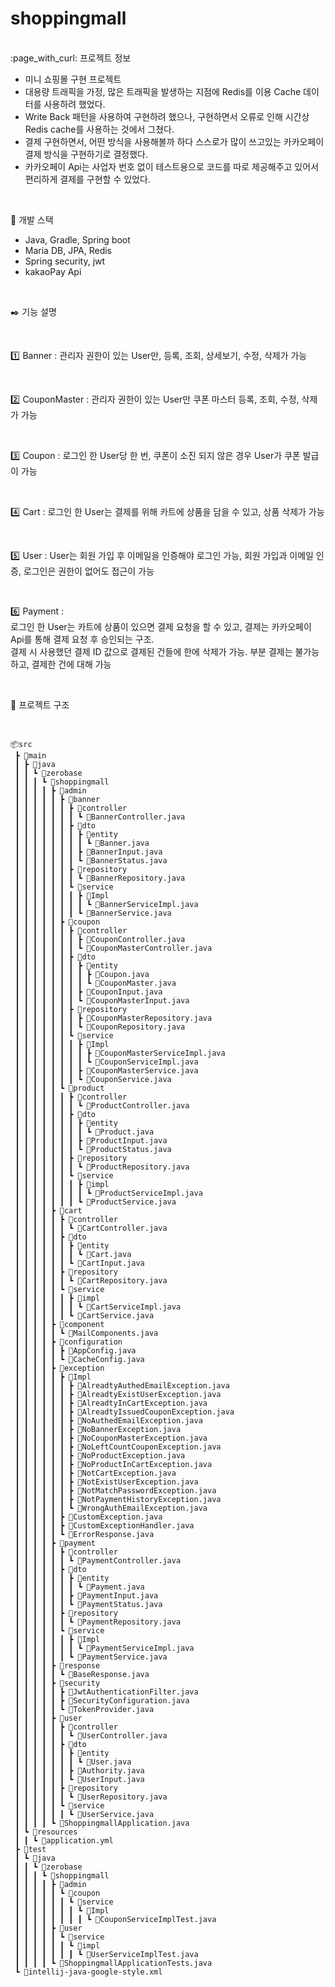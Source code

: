 # shoppingmall
<br>
:page_with_curl: 프로젝트 정보
<br>

- 미니 쇼핑몰 구현 프로젝트
- 대용량 트래픽을 가정, 많은 트래픽을 발생하는 지점에 Redis를 이용 Cache 데이터를 사용하려 했었다.
- Write Back 패턴을 사용하여 구현하려 했으나, 구현하면서 오류로 인해 시간상 Redis cache를 사용하는 것에서 그쳤다.
- 결제 구현하면서, 어떤 방식을 사용해볼까 하다 스스로가 많이 쓰고있는 카카오페이 결제 방식을 구현하기로 결정했다.
- 카카오페이 Api는 사업자 번호 없이 테스트용으로 코드를 따로 제공해주고 있어서 편리하게 결제를 구현할 수 있었다.

<br>

:hammer: 개발 스택
- Java, Gradle, Spring boot
- Maria DB, JPA, Redis
- Spring security, jwt 
- kakaoPay Api

<br>

:black_nib: 기능 설명

<br>

:one: Banner : 관리자 권한이 있는 User만, 등록, 조회, 상세보기, 수정, 삭제가 가능 

<br>

:two: CouponMaster : 관리자 권한이 있는 User만 쿠폰 마스터 등록, 조회, 수정, 삭제가 가능

<br>

:three: Coupon : 로그인 한 User당 한 번, 쿠폰이 소진 되지 않은 경우 User가 쿠폰 발급이 가능

<br>

:four: Cart : 로그인 한 User는 결제를 위해 카트에 상품을 담을 수 있고, 상품 삭제가 가능

<br>

:five: User : User는 회원 가입 후 이메일을 인증해야 로그인 가능, 회원 가입과 이메일 인증, 로그인은 권한이 없어도 접근이 가능

<br>

:six: Payment : <br>
로그인 한 User는 카트에 상품이 있으면 결제 요청을 할 수 있고, 결제는 카카오페이 Api를 통해 결제 요청 후 승인되는 구조. <br>
결제 시 사용했던 결제 ID 값으로 결제된 건들에 한에 삭제가 가능. 부분 결제는 불가능 하고, 결제한 건에 대해 가능

<br>


:file_folder: 프로젝트 구조

<br>

```
📦src
 ┣ 📂main
 ┃ ┣ 📂java
 ┃ ┃ ┗ 📂zerobase
 ┃ ┃ ┃ ┗ 📂shoppingmall
 ┃ ┃ ┃ ┃ ┣ 📂admin
 ┃ ┃ ┃ ┃ ┃ ┣ 📂banner
 ┃ ┃ ┃ ┃ ┃ ┃ ┣ 📂controller
 ┃ ┃ ┃ ┃ ┃ ┃ ┃ ┗ 📜BannerController.java
 ┃ ┃ ┃ ┃ ┃ ┃ ┣ 📂dto
 ┃ ┃ ┃ ┃ ┃ ┃ ┃ ┣ 📂entity
 ┃ ┃ ┃ ┃ ┃ ┃ ┃ ┃ ┗ 📜Banner.java
 ┃ ┃ ┃ ┃ ┃ ┃ ┃ ┣ 📜BannerInput.java
 ┃ ┃ ┃ ┃ ┃ ┃ ┃ ┗ 📜BannerStatus.java
 ┃ ┃ ┃ ┃ ┃ ┃ ┣ 📂repository
 ┃ ┃ ┃ ┃ ┃ ┃ ┃ ┗ 📜BannerRepository.java
 ┃ ┃ ┃ ┃ ┃ ┃ ┗ 📂service
 ┃ ┃ ┃ ┃ ┃ ┃ ┃ ┣ 📂Impl
 ┃ ┃ ┃ ┃ ┃ ┃ ┃ ┃ ┗ 📜BannerServiceImpl.java
 ┃ ┃ ┃ ┃ ┃ ┃ ┃ ┗ 📜BannerService.java
 ┃ ┃ ┃ ┃ ┃ ┣ 📂coupon
 ┃ ┃ ┃ ┃ ┃ ┃ ┣ 📂controller
 ┃ ┃ ┃ ┃ ┃ ┃ ┃ ┣ 📜CouponController.java
 ┃ ┃ ┃ ┃ ┃ ┃ ┃ ┗ 📜CouponMasterController.java
 ┃ ┃ ┃ ┃ ┃ ┃ ┣ 📂dto
 ┃ ┃ ┃ ┃ ┃ ┃ ┃ ┣ 📂entity
 ┃ ┃ ┃ ┃ ┃ ┃ ┃ ┃ ┣ 📜Coupon.java
 ┃ ┃ ┃ ┃ ┃ ┃ ┃ ┃ ┗ 📜CouponMaster.java
 ┃ ┃ ┃ ┃ ┃ ┃ ┃ ┣ 📜CouponInput.java
 ┃ ┃ ┃ ┃ ┃ ┃ ┃ ┗ 📜CouponMasterInput.java
 ┃ ┃ ┃ ┃ ┃ ┃ ┣ 📂repository
 ┃ ┃ ┃ ┃ ┃ ┃ ┃ ┣ 📜CouponMasterRepository.java
 ┃ ┃ ┃ ┃ ┃ ┃ ┃ ┗ 📜CouponRepository.java
 ┃ ┃ ┃ ┃ ┃ ┃ ┗ 📂service
 ┃ ┃ ┃ ┃ ┃ ┃ ┃ ┣ 📂Impl
 ┃ ┃ ┃ ┃ ┃ ┃ ┃ ┃ ┣ 📜CouponMasterServiceImpl.java
 ┃ ┃ ┃ ┃ ┃ ┃ ┃ ┃ ┗ 📜CouponServiceImpl.java
 ┃ ┃ ┃ ┃ ┃ ┃ ┃ ┣ 📜CouponMasterService.java
 ┃ ┃ ┃ ┃ ┃ ┃ ┃ ┗ 📜CouponService.java
 ┃ ┃ ┃ ┃ ┃ ┗ 📂product
 ┃ ┃ ┃ ┃ ┃ ┃ ┣ 📂controller
 ┃ ┃ ┃ ┃ ┃ ┃ ┃ ┗ 📜ProductController.java
 ┃ ┃ ┃ ┃ ┃ ┃ ┣ 📂dto
 ┃ ┃ ┃ ┃ ┃ ┃ ┃ ┣ 📂entity
 ┃ ┃ ┃ ┃ ┃ ┃ ┃ ┃ ┗ 📜Product.java
 ┃ ┃ ┃ ┃ ┃ ┃ ┃ ┣ 📜ProductInput.java
 ┃ ┃ ┃ ┃ ┃ ┃ ┃ ┗ 📜ProductStatus.java
 ┃ ┃ ┃ ┃ ┃ ┃ ┣ 📂repository
 ┃ ┃ ┃ ┃ ┃ ┃ ┃ ┗ 📜ProductRepository.java
 ┃ ┃ ┃ ┃ ┃ ┃ ┗ 📂service
 ┃ ┃ ┃ ┃ ┃ ┃ ┃ ┣ 📂impl
 ┃ ┃ ┃ ┃ ┃ ┃ ┃ ┃ ┗ 📜ProductServiceImpl.java
 ┃ ┃ ┃ ┃ ┃ ┃ ┃ ┗ 📜ProductService.java
 ┃ ┃ ┃ ┃ ┣ 📂cart
 ┃ ┃ ┃ ┃ ┃ ┣ 📂controller
 ┃ ┃ ┃ ┃ ┃ ┃ ┗ 📜CartController.java
 ┃ ┃ ┃ ┃ ┃ ┣ 📂dto
 ┃ ┃ ┃ ┃ ┃ ┃ ┣ 📂entity
 ┃ ┃ ┃ ┃ ┃ ┃ ┃ ┗ 📜Cart.java
 ┃ ┃ ┃ ┃ ┃ ┃ ┗ 📜CartInput.java
 ┃ ┃ ┃ ┃ ┃ ┣ 📂repository
 ┃ ┃ ┃ ┃ ┃ ┃ ┗ 📜CartRepository.java
 ┃ ┃ ┃ ┃ ┃ ┗ 📂service
 ┃ ┃ ┃ ┃ ┃ ┃ ┣ 📂impl
 ┃ ┃ ┃ ┃ ┃ ┃ ┃ ┗ 📜CartServiceImpl.java
 ┃ ┃ ┃ ┃ ┃ ┃ ┗ 📜CartService.java
 ┃ ┃ ┃ ┃ ┣ 📂component
 ┃ ┃ ┃ ┃ ┃ ┗ 📜MailComponents.java
 ┃ ┃ ┃ ┃ ┣ 📂configuration
 ┃ ┃ ┃ ┃ ┃ ┣ 📜AppConfig.java
 ┃ ┃ ┃ ┃ ┃ ┗ 📜CacheConfig.java
 ┃ ┃ ┃ ┃ ┣ 📂exception
 ┃ ┃ ┃ ┃ ┃ ┣ 📂Impl
 ┃ ┃ ┃ ┃ ┃ ┃ ┣ 📜AlreadtyAuthedEmailException.java
 ┃ ┃ ┃ ┃ ┃ ┃ ┣ 📜AlreadtyExistUserException.java
 ┃ ┃ ┃ ┃ ┃ ┃ ┣ 📜AlreadtyInCartException.java
 ┃ ┃ ┃ ┃ ┃ ┃ ┣ 📜AlreadtyIssuedCouponException.java
 ┃ ┃ ┃ ┃ ┃ ┃ ┣ 📜NoAuthedEmailException.java
 ┃ ┃ ┃ ┃ ┃ ┃ ┣ 📜NoBannerException.java
 ┃ ┃ ┃ ┃ ┃ ┃ ┣ 📜NoCouponMasterException.java
 ┃ ┃ ┃ ┃ ┃ ┃ ┣ 📜NoLeftCountCouponException.java
 ┃ ┃ ┃ ┃ ┃ ┃ ┣ 📜NoProductException.java
 ┃ ┃ ┃ ┃ ┃ ┃ ┣ 📜NoProductInCartException.java
 ┃ ┃ ┃ ┃ ┃ ┃ ┣ 📜NotCartException.java
 ┃ ┃ ┃ ┃ ┃ ┃ ┣ 📜NotExistUserException.java
 ┃ ┃ ┃ ┃ ┃ ┃ ┣ 📜NotMatchPasswordException.java
 ┃ ┃ ┃ ┃ ┃ ┃ ┣ 📜NotPaymentHistoryException.java
 ┃ ┃ ┃ ┃ ┃ ┃ ┗ 📜WrongAuthEmailException.java
 ┃ ┃ ┃ ┃ ┃ ┣ 📜CustomException.java
 ┃ ┃ ┃ ┃ ┃ ┣ 📜CustomExceptionHandler.java
 ┃ ┃ ┃ ┃ ┃ ┗ 📜ErrorResponse.java
 ┃ ┃ ┃ ┃ ┣ 📂payment
 ┃ ┃ ┃ ┃ ┃ ┣ 📂controller
 ┃ ┃ ┃ ┃ ┃ ┃ ┗ 📜PaymentController.java
 ┃ ┃ ┃ ┃ ┃ ┣ 📂dto
 ┃ ┃ ┃ ┃ ┃ ┃ ┣ 📂entity
 ┃ ┃ ┃ ┃ ┃ ┃ ┃ ┗ 📜Payment.java
 ┃ ┃ ┃ ┃ ┃ ┃ ┣ 📜PaymentInput.java
 ┃ ┃ ┃ ┃ ┃ ┃ ┗ 📜PaymentStatus.java
 ┃ ┃ ┃ ┃ ┃ ┣ 📂repository
 ┃ ┃ ┃ ┃ ┃ ┃ ┗ 📜PaymentRepository.java
 ┃ ┃ ┃ ┃ ┃ ┗ 📂service
 ┃ ┃ ┃ ┃ ┃ ┃ ┣ 📂Impl
 ┃ ┃ ┃ ┃ ┃ ┃ ┃ ┗ 📜PaymentServiceImpl.java
 ┃ ┃ ┃ ┃ ┃ ┃ ┗ 📜PaymentService.java
 ┃ ┃ ┃ ┃ ┣ 📂response
 ┃ ┃ ┃ ┃ ┃ ┗ 📜BaseResponse.java
 ┃ ┃ ┃ ┃ ┣ 📂security
 ┃ ┃ ┃ ┃ ┃ ┣ 📜JwtAuthenticationFilter.java
 ┃ ┃ ┃ ┃ ┃ ┣ 📜SecurityConfiguration.java
 ┃ ┃ ┃ ┃ ┃ ┗ 📜TokenProvider.java
 ┃ ┃ ┃ ┃ ┣ 📂user
 ┃ ┃ ┃ ┃ ┃ ┣ 📂controller
 ┃ ┃ ┃ ┃ ┃ ┃ ┗ 📜UserController.java
 ┃ ┃ ┃ ┃ ┃ ┣ 📂dto
 ┃ ┃ ┃ ┃ ┃ ┃ ┣ 📂entity
 ┃ ┃ ┃ ┃ ┃ ┃ ┃ ┗ 📜User.java
 ┃ ┃ ┃ ┃ ┃ ┃ ┣ 📜Authority.java
 ┃ ┃ ┃ ┃ ┃ ┃ ┗ 📜UserInput.java
 ┃ ┃ ┃ ┃ ┃ ┣ 📂repository
 ┃ ┃ ┃ ┃ ┃ ┃ ┗ 📜UserRepository.java
 ┃ ┃ ┃ ┃ ┃ ┗ 📂service
 ┃ ┃ ┃ ┃ ┃ ┃ ┗ 📜UserService.java
 ┃ ┃ ┃ ┃ ┗ 📜ShoppingmallApplication.java
 ┃ ┗ 📂resources
 ┃ ┃ ┗ 📜application.yml
 ┣ 📂test
 ┃ ┗ 📂java
 ┃ ┃ ┗ 📂zerobase
 ┃ ┃ ┃ ┗ 📂shoppingmall
 ┃ ┃ ┃ ┃ ┣ 📂admin
 ┃ ┃ ┃ ┃ ┃ ┗ 📂coupon
 ┃ ┃ ┃ ┃ ┃ ┃ ┗ 📂service
 ┃ ┃ ┃ ┃ ┃ ┃ ┃ ┗ 📂Impl
 ┃ ┃ ┃ ┃ ┃ ┃ ┃ ┃ ┗ 📜CouponServiceImplTest.java
 ┃ ┃ ┃ ┃ ┣ 📂user
 ┃ ┃ ┃ ┃ ┃ ┗ 📂service
 ┃ ┃ ┃ ┃ ┃ ┃ ┗ 📂impl
 ┃ ┃ ┃ ┃ ┃ ┃ ┃ ┗ 📜UserServiceImplTest.java
 ┃ ┃ ┃ ┃ ┗ 📜ShoppingmallApplicationTests.java
 ┗ 📜intellij-java-google-style.xml
 ```

<br>

